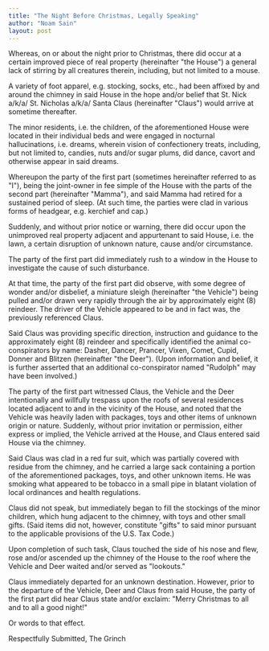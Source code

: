 ```yaml
---
title: "The Night Before Christmas, Legally Speaking"
author: "Noam Sain"
layout: post
---
```


Whereas, on or about the night prior to Christmas, there did occur at a certain improved piece of real property (hereinafter "the House") a general lack of stirring by all creatures therein, including, but not limited to a mouse.

A variety of foot apparel, e.g. stocking, socks, etc., had been affixed by and around the chimney in said House in the hope and/or belief that St. Nick a/k/a/ St. Nicholas a/k/a/ Santa Claus (hereinafter "Claus") would arrive at sometime thereafter.

The minor residents, i.e. the children, of the aforementioned House were located in their individual beds and were engaged in nocturnal hallucinations, i.e. dreams, wherein vision of confectionery treats, including, but not limited to, candies, nuts and/or sugar plums, did dance, cavort and otherwise appear in said dreams.

Whereupon the party of the first part (sometimes hereinafter referred to as "I"), being the joint-owner in fee simple of the House with the parts of the second part (hereinafter "Mamma"), and said Mamma had retired for a sustained period of sleep. (At such time, the parties were clad in various forms of headgear, e.g. kerchief and cap.)

Suddenly, and without prior notice or warning, there did occur upon the unimproved real property adjacent and appurtenant to said House, i.e. the lawn, a certain disruption of unknown nature, cause and/or circumstance.

The party of the first part did immediately rush to a window in the House to investigate the cause of such disturbance.

At that time, the party of the first part did observe, with some degree of wonder and/or disbelief, a miniature sleigh (hereinafter "the Vehicle") being pulled and/or drawn very rapidly through the air by approximately eight (8) reindeer. The driver of the Vehicle appeared to be and in fact was, the previously referenced Claus.

Said Claus was providing specific direction, instruction and guidance to the approximately eight (8) reindeer and specifically identified the animal co-conspirators by name: Dasher, Dancer, Prancer, Vixen, Comet, Cupid, Donner and Blitzen (hereinafter "the Deer"). (Upon information and belief, it is further asserted that an additional co-conspirator named "Rudolph" may have been involved.)

The party of the first part witnessed Claus, the Vehicle and the Deer intentionally and willfully trespass upon the roofs of several residences located adjacent to and in the vicinity of the House, and noted that the Vehicle was heavily laden with packages, toys and other items of unknown origin or nature. Suddenly, without prior invitation or permission, either express or implied, the Vehicle arrived at the House, and Claus entered said House via the chimney.

Said Claus was clad in a red fur suit, which was partially covered with residue from the chimney, and he carried a large sack containing a portion of the aforementioned packages, toys, and other unknown items. He was smoking what appeared to be tobacco in a small pipe in blatant violation of local ordinances and health regulations.

Claus did not speak, but immediately began to fill the stockings of the minor children, which hung adjacent to the chimney, with toys and other small gifts. (Said items did not, however, constitute "gifts" to said minor pursuant to the applicable provisions of the U.S. Tax Code.)

Upon completion of such task, Claus touched the side of his nose and flew, rose and/or ascended up the chimney of the House to the roof where the Vehicle and Deer waited and/or served as "lookouts."

Claus immediately departed for an unknown destination. However, prior to the departure of the Vehicle, Deer and Claus from said House, the party of the first part did hear Claus state and/or exclaim: "Merry Christmas to all and to all a good night!"

Or words to that effect.

Respectfully Submitted, The Grinch
